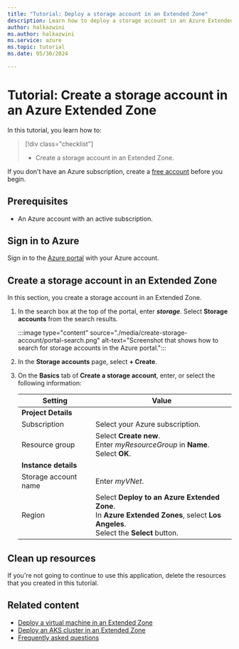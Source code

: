 ```yaml
---
title: "Tutorial: Deploy a storage account in an Extended Zone"
description: Learn how to deploy a storage account in an Azure Extended Zone.
author: halkazwini
ms.author: halkazwini
ms.service: azure
ms.topic: tutorial
ms.date: 05/30/2024

---
```


# Tutorial: Create a storage account in an Azure Extended Zone

In this tutorial, you learn how to:

> [!div class="checklist"]
> * Create a storage account in an Extended Zone.

If you don't have an Azure subscription, create a [free account](https://azure.microsoft.com/free/?WT.mc_id=A261C142F) before you begin.

## Prerequisites

- An Azure account with an active subscription.

## Sign in to Azure

Sign in to the [Azure portal](https://portal.azure.com) with your Azure account.

## Create a storage account in an Extended Zone

In this section, you create a storage account in an Extended Zone.

1. In the search box at the top of the portal, enter ***storage***. Select **Storage accounts** from the search results.

    :::image type="content" source="./media/create-storage-account/portal-search.png" alt-text="Screenshot that shows how to search for storage accounts in the Azure portal.":::

1. In the **Storage accounts** page, select **+ Create**.

1. On the **Basics** tab of **Create a storage account**, enter, or select the following information:

    | Setting | Value |
    | --- | --- |
    | **Project Details** |  |
    | Subscription | Select your Azure subscription. |
    | Resource group | Select **Create new**. </br> Enter *myResourceGroup* in **Name**. </br> Select **OK**. |
    | **Instance details** |  |
    | Storage account name | Enter *myVNet*. |
    | Region | Select **Deploy to an Azure Extended Zone**. </br> In  **Azure Extended Zones**, select **Los Angeles**. </br> Select the **Select** button. |



## Clean up resources

If you're not going to continue to use this application, delete the resources that you created in this tutorial.

## Related content

- [Deploy a virtual machine in an Extended Zone](deploy-vm-portal.md)
- [Deploy an AKS cluster in an Extended Zone](deploy-aks-cluster.md)
- [Frequently asked questions](faq.md)
